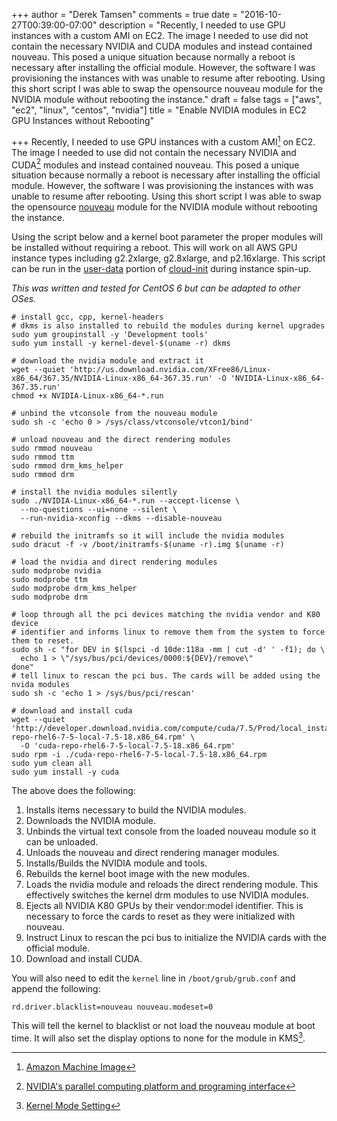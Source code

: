+++
author = "Derek Tamsen"
comments = true
date = "2016-10-27T00:39:00-07:00"
description = "Recently, I needed to use GPU instances with a custom AMI on EC2. The image I needed to use did not contain the necessary NVIDIA and CUDA modules and instead contained nouveau. This posed a unique situation because normally a reboot is necessary after installing the official module. However, the software I was provisioning the instances with was unable to resume after rebooting. Using this short script I was able to swap the opensource nouveau module for the NVIDIA module without rebooting the instance."
draft = false
tags = ["aws", "ec2", "linux", "centos", "nvidia"]
title = "Enable NVIDIA modules in EC2 GPU Instances without Rebooting"

+++
Recently, I needed to use GPU instances with a custom AMI[^ami] on EC2. The image I needed to use did not contain the necessary NVIDIA and CUDA[^cuda] modules and instead contained nouveau. This posed a unique situation because normally a reboot is necessary after installing the official module. However, the software I was provisioning the instances with was unable to resume after rebooting. Using this short script I was able to swap the opensource [nouveau](https://nouveau.freedesktop.org/wiki/) module for the NVIDIA module without rebooting the instance.

Using the script below and a kernel boot parameter the proper modules will be installed without requiring a reboot. This will work on all AWS GPU instance types including g2.2xlarge, g2.8xlarge, and p2.16xlarge. This script can be run in the [user-data](http://docs.aws.amazon.com/AWSEC2/latest/UserGuide/ec2-instance-metadata.html#instancedata-add-user-data) portion of [cloud-init](https://cloudinit.readthedocs.io/en/latest/) during instance spin-up.

_This was written and tested for CentOS 6 but can be adapted to other OSes._

```shell
# install gcc, cpp, kernel-headers
# dkms is also installed to rebuild the modules during kernel upgrades
sudo yum groupinstall -y 'Development tools'
sudo yum install -y kernel-devel-$(uname -r) dkms

# download the nvidia module and extract it
wget --quiet 'http://us.download.nvidia.com/XFree86/Linux-x86_64/367.35/NVIDIA-Linux-x86_64-367.35.run' -O 'NVIDIA-Linux-x86_64-367.35.run'
chmod +x NVIDIA-Linux-x86_64-*.run

# unbind the vtconsole from the nouveau module
sudo sh -c 'echo 0 > /sys/class/vtconsole/vtcon1/bind'

# unload nouveau and the direct rendering modules
sudo rmmod nouveau
sudo rmmod ttm
sudo rmmod drm_kms_helper
sudo rmmod drm

# install the nvidia modules silently
sudo ./NVIDIA-Linux-x86_64-*.run --accept-license \
  --no-questions --ui=none --silent \
  --run-nvidia-xconfig --dkms --disable-nouveau

# rebuild the initramfs so it will include the nvidia modules
sudo dracut -f -v /boot/initramfs-$(uname -r).img $(uname -r)

# load the nvidia and direct rendering modules
sudo modprobe nvidia
sudo modprobe ttm
sudo modprobe drm_kms_helper
sudo modprobe drm

# loop through all the pci devices matching the nvidia vendor and K80 device
# identifier and informs linux to remove them from the system to force them to reset.
sudo sh -c "for DEV in $(lspci -d 10de:118a -mm | cut -d' ' -f1); do \
  echo 1 > \"/sys/bus/pci/devices/0000:${DEV}/remove\"
done"
# tell linux to rescan the pci bus. The cards will be added using the nvida modules
sudo sh -c 'echo 1 > /sys/bus/pci/rescan'

# download and install cuda
wget --quiet 'http://developer.download.nvidia.com/compute/cuda/7.5/Prod/local_installers/cuda-repo-rhel6-7-5-local-7.5-18.x86_64.rpm' \
  -O 'cuda-repo-rhel6-7-5-local-7.5-18.x86_64.rpm'
sudo rpm -i ./cuda-repo-rhel6-7-5-local-7.5-18.x86_64.rpm
sudo yum clean all
sudo yum install -y cuda
```

The above does the following:

  1. Installs items necessary to build the NVIDIA modules.
  2. Downloads the NVIDIA module.
  3. Unbinds the virtual text console from the loaded nouveau module so it can be unloaded.
  4. Unloads the nouveau and direct rendering manager modules.
  5. Installs/Builds the NVIDIA module and tools.
  6. Rebuilds the kernel boot image with the new modules.
  7. Loads the nvidia module and reloads the direct rendering module. This effectively switches the kernel drm modules to use NVIDIA modules.
  8. Ejects all NVIDIA K80 GPUs by their vendor:model identifier. This is necessary to force the cards to reset as they were initialized with nouveau.
  9. Instruct Linux to rescan the pci bus to initialize the NVIDIA cards with the official module.
  10. Download and install CUDA.

You will also need to edit the `kernel` line in `/boot/grub/grub.conf` and append the following:

```shell
rd.driver.blacklist=nouveau nouveau.modeset=0
```

This will tell the kernel to blacklist or not load the nouveau module at boot time. It will also set the display options to none for the module in KMS[^kms].

[^ec2]: Amazon [Elastic Compute Cloud](https://aws.amazon.com/ec2/)
[^ami]: [Amazon Machine Image](http://docs.aws.amazon.com/AWSEC2/latest/UserGuide/AMIs.html)
[^cuda]: [NVIDIA's parallel computing platform and programing interface](http://www.nvidia.com/object/cuda_home_new.html)
[^kms]: [Kernel Mode Setting](https://en.wikipedia.org/wiki/Mode_setting)
